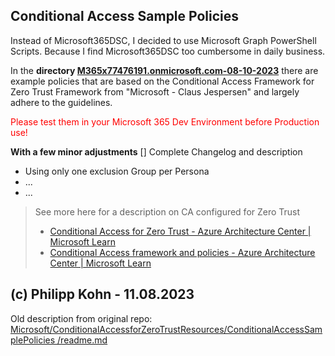 Conditional Access Sample Policies
-----------------------------------------------------
Instead of Microsoft365DSC, I decided to use Microsoft Graph PowerShell Scripts.
Because I find Microsoft365DSC too cumbersome in daily business.

In the **directory [M365x77476191.onmicrosoft.com-08-10-2023](https://github.com/philippkohn/ConditionalAccessforZeroTrustResources/tree/main/ConditionalAccessSamplePolicies/M365x77476191.onmicrosoft.com-08-10-2023)** there are example policies that are based on the Conditional Access Framework for Zero Trust Framework from "Microsoft - Claus Jespersen" and largely adhere to the guidelines.

<font color="red">Please test them in your Microsoft 365 Dev Environment before Production use!</font>

**With a few minor adjustments**
[] Complete Changelog and description

- Using only one exclusion Group per Persona
- ...
- ...

> See more here for a description on CA configured for Zero Trust
> - [Conditional Access for Zero Trust - Azure Architecture Center | Microsoft Learn](https://learn.microsoft.com/en-us/azure/architecture/guide/security/conditional-access-zero-trust)
> - [Conditional Access framework and policies - Azure Architecture Center | Microsoft Learn](https://learn.microsoft.com/en-us/azure/architecture/guide/security/conditional-access-framework)

(c) Philipp Kohn - 11.08.2023
-----------------------------------------------------
Old description from original repo:
[Microsoft/ConditionalAccessforZeroTrustResources/ConditionalAccessSamplePolicies
/readme.md](https://github.com/microsoft/ConditionalAccessforZeroTrustResources/blob/main/ConditionalAccessSamplePolicies/readme.md)
